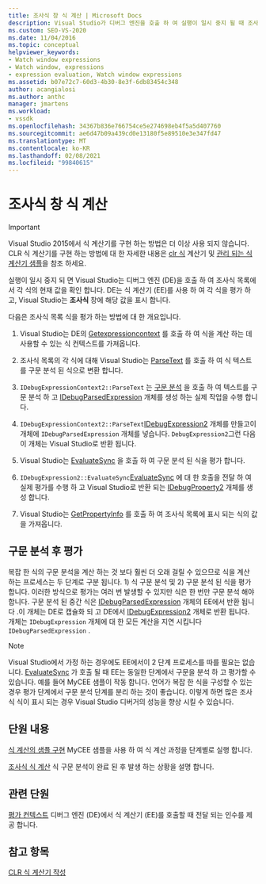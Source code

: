 ```yaml
---
title: 조사식 창 식 계산 | Microsoft Docs
description: Visual Studio가 디버그 엔진을 호출 하 여 실행이 일시 중지 될 때 조사식 목록에서 각 식의 현재 값을 확인 하는 방법에 대해 알아봅니다.
ms.custom: SEO-VS-2020
ms.date: 11/04/2016
ms.topic: conceptual
helpviewer_keywords:
- Watch window expressions
- Watch window, expressions
- expression evaluation, Watch window expressions
ms.assetid: b07e72c7-60d3-4b30-8e3f-6db83454c348
author: acangialosi
ms.author: anthc
manager: jmartens
ms.workload:
- vssdk
ms.openlocfilehash: 34367b836e766754ce5e274698eb4f5a5d407760
ms.sourcegitcommit: ae6d47b09a439cd0e13180f5e89510e3e347fd47
ms.translationtype: MT
ms.contentlocale: ko-KR
ms.lasthandoff: 02/08/2021
ms.locfileid: "99840615"
---
```

# <a name="evaluate-a-watch-window-expression"></a>조사식 창 식 계산
> [!IMPORTANT]
> Visual Studio 2015에서 식 계산기를 구현 하는 방법은 더 이상 사용 되지 않습니다. CLR 식 계산기를 구현 하는 방법에 대 한 자세한 내용은 [clr 식](https://github.com/Microsoft/ConcordExtensibilitySamples/wiki/CLR-Expression-Evaluators) 계산기 및 [관리 되는 식 계산기 샘플](https://github.com/Microsoft/ConcordExtensibilitySamples/wiki/Managed-Expression-Evaluator-Sample)을 참조 하세요.

 실행이 일시 중지 되 면 Visual Studio는 디버그 엔진 (DE)을 호출 하 여 조사식 목록에서 각 식의 현재 값을 확인 합니다. DE는 식 계산기 (EE)를 사용 하 여 각 식을 평가 하 고, Visual Studio는 **조사식** 창에 해당 값을 표시 합니다.

 다음은 조사식 목록 식을 평가 하는 방법에 대 한 개요입니다.

1. Visual Studio는 DE의 [Getexpressioncontext](../../extensibility/debugger/reference/idebugstackframe2-getexpressioncontext.md) 를 호출 하 여 식을 계산 하는 데 사용할 수 있는 식 컨텍스트를 가져옵니다.

2. 조사식 목록의 각 식에 대해 Visual Studio는 [ParseText](../../extensibility/debugger/reference/idebugexpressioncontext2-parsetext.md) 를 호출 하 여 식 텍스트를 구문 분석 된 식으로 변환 합니다.

3. `IDebugExpressionContext2::ParseText` 는 [구문 분석](../../extensibility/debugger/reference/idebugexpressionevaluator-parse.md) 을 호출 하 여 텍스트를 구문 분석 하 고 [IDebugParsedExpression](../../extensibility/debugger/reference/idebugparsedexpression.md) 개체를 생성 하는 실제 작업을 수행 합니다.

4. `IDebugExpressionContext2::ParseText`[IDebugExpression2](../../extensibility/debugger/reference/idebugexpression2.md) 개체를 만들고이 개체에 `IDebugParsedExpression` 개체를 넣습니다. `DebugExpression2`그런 다음이 개체는 Visual Studio로 반환 됩니다.

5. Visual Studio는 [EvaluateSync](../../extensibility/debugger/reference/idebugexpression2-evaluatesync.md) 을 호출 하 여 구문 분석 된 식을 평가 합니다.

6. `IDebugExpression2::EvaluateSync`[EvaluateSync](../../extensibility/debugger/reference/idebugparsedexpression-evaluatesync.md) 에 대 한 호출을 전달 하 여 실제 평가를 수행 하 고 Visual Studio로 반환 되는 [IDebugProperty2](../../extensibility/debugger/reference/idebugproperty2.md) 개체를 생성 합니다.

7. Visual Studio는 [GetPropertyInfo](../../extensibility/debugger/reference/idebugproperty2-getpropertyinfo.md) 를 호출 하 여 조사식 목록에 표시 되는 식의 값을 가져옵니다.

## <a name="parse-then-evaluate"></a>구문 분석 후 평가
 복잡 한 식의 구문 분석을 계산 하는 것 보다 훨씬 더 오래 걸릴 수 있으므로 식을 계산 하는 프로세스는 두 단계로 구분 됩니다. 1) 식 구문 분석 및 2) 구문 분석 된 식을 평가 합니다. 이러한 방식으로 평가는 여러 번 발생할 수 있지만 식은 한 번만 구문 분석 해야 합니다. 구문 분석 된 중간 식은 [IDebugParsedExpression](../../extensibility/debugger/reference/idebugparsedexpression.md) 개체의 EE에서 반환 됩니다 .이 개체는 DE로 캡슐화 되 고 DE에서 [IDebugExpression2](../../extensibility/debugger/reference/idebugexpression2.md) 개체로 반환 됩니다. 개체는 `IDebugExpression` 개체에 대 한 모든 계산을 지연 시킵니다 `IDebugParsedExpression` .

> [!NOTE]
> Visual Studio에서 가정 하는 경우에도 EE에서이 2 단계 프로세스를 따를 필요는 없습니다. [EvaluateSync](../../extensibility/debugger/reference/idebugparsedexpression-evaluatesync.md) 가 호출 될 때 EE는 동일한 단계에서 구문을 분석 하 고 평가할 수 있습니다. 예를 들어 MyCEE 샘플이 작동 합니다. 언어가 복잡 한 식을 구성할 수 있는 경우 평가 단계에서 구문 분석 단계를 분리 하는 것이 좋습니다. 이렇게 하면 많은 조사식 식이 표시 되는 경우 Visual Studio 디버거의 성능을 향상 시킬 수 있습니다.

## <a name="in-this-section"></a>단원 내용
 [식 계산의 샘플 구현](../../extensibility/debugger/sample-implementation-of-expression-evaluation.md) MyCEE 샘플을 사용 하 여 식 계산 과정을 단계별로 실행 합니다.

 [조사식 식 계산](../../extensibility/debugger/evaluating-a-watch-expression.md) 식 구문 분석이 완료 된 후 발생 하는 상황을 설명 합니다.

## <a name="related-sections"></a>관련 단원
 [평가 컨텍스트](../../extensibility/debugger/evaluation-context.md) 디버그 엔진 (DE)에서 식 계산기 (EE)를 호출할 때 전달 되는 인수를 제공 합니다.

## <a name="see-also"></a>참고 항목
 [CLR 식 계산기 작성](../../extensibility/debugger/writing-a-common-language-runtime-expression-evaluator.md)
